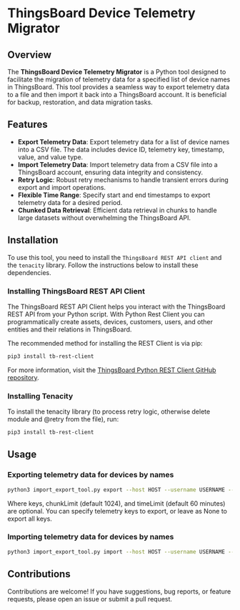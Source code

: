 # ThingsBoard Device Telemetry Migrator

## Overview

The **ThingsBoard Device Telemetry Migrator** is a Python tool designed to facilitate the migration of telemetry data for a specified list of device names in ThingsBoard. This tool provides a seamless way to export telemetry data to a file and then import it back into a ThingsBoard account. It is beneficial for backup, restoration, and data migration tasks.

## Features

- **Export Telemetry Data**: Export telemetry data for a list of device names into a CSV file. The data includes device ID, telemetry key, timestamp, value, and value type.
- **Import Telemetry Data**: Import telemetry data from a CSV file into a ThingsBoard account, ensuring data integrity and consistency.
- **Retry Logic**: Robust retry mechanisms to handle transient errors during export and import operations.
- **Flexible Time Range**: Specify start and end timestamps to export telemetry data for a desired period.
- **Chunked Data Retrieval**: Efficient data retrieval in chunks to handle large datasets without overwhelming the ThingsBoard API.

## Installation

To use this tool, you need to install the `ThingsBoard REST API client` and the `tenacity` library. Follow the instructions below to install these dependencies.

### Installing ThingsBoard REST API Client

The ThingsBoard REST API Client helps you interact with the ThingsBoard REST API from your Python script. With Python Rest Client you can programmatically create assets, devices, customers, users, and other entities and their relations in ThingsBoard.

The recommended method for installing the REST Client is via pip:

```bash
pip3 install tb-rest-client
```
For more information, visit the [ThingsBoard Python REST Client GitHub repository](https://github.com/thingsboard/thingsboard-python-rest-client).

### Installing Tenacity

To install the tenacity library (to process retry logic, otherwise delete module and @retry from the file), run:

```bash
pip3 install tb-rest-client
```
## Usage

### Exporting telemetry data for devices by names

```bash
python3 import_export_tool.py export --host HOST --username USERNAME --password PASSWORD --fileName FILENAME --startTs START_TS --endTs END_TS --deviceNames 'DEVICE_A,DEVICE_B' [--keys 'a,b,c'] [--chunkLimit 1024] [--timeLimit 60]
```

Where keys, chunkLimit (default 1024), and timeLimit (default 60 minutes) are optional. You can specify telemetry keys to export, or leave as None to export all keys.

### Importing telemetry data for devices by names

```bash
python3 import_export_tool.py import --host HOST --username USERNAME --password PASSWORD --fileName FILENAME
```

## Contributions
Contributions are welcome! If you have suggestions, bug reports, or feature requests, please open an issue or submit a pull request.



